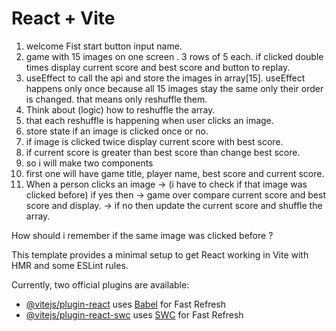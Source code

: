 # React + Vite

1) welcome Fist start button input name.
2) game with 15 images on one screen . 3 rows of 5 each.
if clicked double times display current score and best score and button to replay.
3) useEffect to call the api and store the images in array[15].
useEffect happens only once because all 15 images stay the same only their order is changed. that means only reshuffle them.
4) Think about (logic) how to reshuffle the array.
5) that each reshuffle is happening when user clicks an image.
6) store state if an image is clicked once or no.
7) if image is clicked twice display current score with best score.
8) if current score is greater than best score than change best score.
9) so i will make two components
10) first one will have game title, player name, best score and current score.
11) When a person clicks an image -> 
(i have to check if that image was clicked before) if yes then 
-> game over compare current score and best score and display.
-> if no then update the current score and shuffle the array.

How should i remember if the same image was clicked before ?















This template provides a minimal setup to get React working in Vite with HMR and some ESLint rules.

Currently, two official plugins are available:

- [@vitejs/plugin-react](https://github.com/vitejs/vite-plugin-react/blob/main/packages/plugin-react/README.md) uses [Babel](https://babeljs.io/) for Fast Refresh
- [@vitejs/plugin-react-swc](https://github.com/vitejs/vite-plugin-react-swc) uses [SWC](https://swc.rs/) for Fast Refresh

